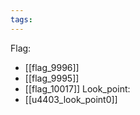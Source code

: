 ```yaml
---
tags:
---
```

Flag:
- [[flag_9996]]
- [[flag_9995]]
- [[flag_10017]]
Look_point:
- [[u4403_look_point0]]
